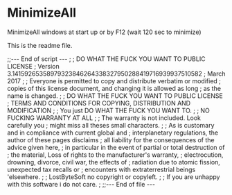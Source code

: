 # MinimizeAll
MinimizeAll windows at start up or by F12 (wait 120 sec to minimize)

This is the readme file.

;;--- End of script ---
;
;            DO WHAT THE FUCK YOU WANT TO PUBLIC LICENSE
;   Version 3.14159265358979323846264338327950288419716939937510582
;                          March 2017
;
; Everyone is permitted to copy and distribute verbatim or modified
; copies of this license document, and changing it is allowed as long
; as the name is changed.
;
;            DO WHAT THE FUCK YOU WANT TO PUBLIC LICENSE
;   TERMS AND CONDITIONS FOR COPYING, DISTRIBUTION AND MODIFICATION
;
;              You just DO WHAT THE FUCK YOU WANT TO.
;
;		     NO FUCKING WARRANTY AT ALL
;
;      The warranty is not included. Look carefully you
;             might miss all theses small characters.
;
;	As is customary and in compliance with current global and
;	interplanetary regulations, the author of these pages disclaims
;	all liability for the consequences of the advice given here,
;	in particular in the event of partial or total destruction of
;	the material, Loss of rights to the manufacturer's warranty,
;	electrocution, drowning, divorce, civil war, the effects of
;	radiation due to atomic fission, unexpected tax recalls or
;	    encounters with extraterrestrial beings 'elsewhere.
;
;              LostByteSoft no copyright or copyleft.
;
;	If you are unhappy with this software i do not care.
;
;;--- End of file ---  

